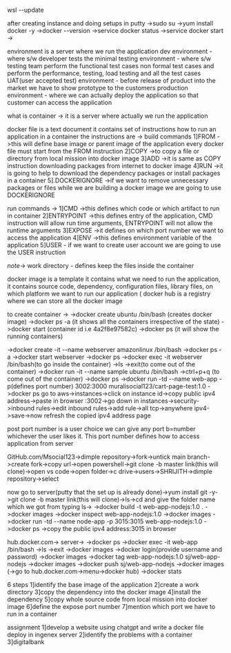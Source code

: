 wsl --update


after creating instance and doing setups in putty
->sudo su
->yum install docker -y
->docker --version
->service docker status
->service docker start
->

environment is a server where we run the application
dev environment - where s/w developer tests the minimal 
testing environment - where s/w testing team perform the functional test cases non formal test cases and perform the performance, testing, load testing and all the test cases
UAT(user accepted test) environment - before release of product into the market we have to show prototype to the customers
production environment - where we can actually deploy the application so that customer can access the application

what is container -> it is a server where actually we run the application 

docker file is a text document it contains set of instructions how to run an application in a container
the instructions are -> build commands
1]FROM ->this will define base image or parent image of the application
	 every docker file must start from the FROM instruction
2]COPY ->to copy a file or directory from local mission into docker image
3]ADD  ->it is same as COPY instruction 
	 downloading packages from internet to docker image
4]RUN  ->it is going to help to download the dependency packages or install packages in a container
5].DOCKERIGNORE ->if we want to remove unnecessary packages or files while we are building a docker image we are going to use DOCKERIGNORE

run commands ->
1]CMD ->this defines which code or which artifact to run in container
2]ENTRYPOINT ->this defines entry of the application, CMD instruction will allow run time arguments, ENTRYPOINT will not allow the runtime arguments
3]EXPOSE ->it defines on which port number we want to access the application
4]ENV ->this defines environment variable of the application 
5]USER - if we want to create user account we are going to use the USER instruction

*note*->
work directory - defines keep the files inside the container


docker image is a template it contains what we need to run the application, it contains source code, dependency, configuration files, library files, on which platform we want to run our application (
docker hub is a registry where we can store all the docker image


to create container ->
->docker create ubuntu /bin/bash (creates docker image)
->docker ps -a (it shows all the containers irrespective of the state)
->docker start (container id i.e 4a2f8e97582c)
->docker ps (it will show the running containers)

->docker create -it --name webserver amazonlinux /bin/bash
->docker ps -a
->docker start webserver
->docker ps
->docker exec -it webserver /bin/bash(to go inside the container)
->ls
->exit(to come out of the container)
->docker run -it --name sample ubuntu /bin/bash
->ctrl+p+q (to come out of the container)
->docker ps
->docker run -td --name web-app -p(defines port number) 3002:3000 muralisocial123/cart-page-test:1.0
->docker ps
go to aws->instances->click on instance id->copy public ipv4 address->paste in browser :3002->go down in instances->security->inbound rules->edit inbound rules->add rule->all tcp->anywhere ipv4->save->now refresh the copied ipv4 address page


post port number is a user choice we can give any port b=number whichever the user likes it. This port number defines how to access application from server 



GitHub.com/Msocial123->dimple repository->fork->untick main branch->create fork->copy url->open powershell->git clone -b master link(this will clone)->open vs code->open folder->c drive->users->SHRIJITH->dimple repository->select


now go to server(putty that the set up is already done)->yum install git -y->git clone -b master link(this will clone)->ls->cd and give the folder name which we got from typing ls->
->docker build -t web-app-nodejs:1.0 .
->docker images
->docker inspect web-app-nodejs:1.0
->docker images
->docker run -td --name node-app -p 3015:3015 web-app-nodejs:1.0
->docker ps
->copy the public ipv4 address:3015 in browser 


hub.docker.com->
server->
->docker ps
->docker exec -it web-app /bin/bash
->ls
->exit
->docker images
->docker login(provide username and password)
->docker images
->docker tag web-app-nodejs:1.0 sj/web-app-nodejs
->docker images
->docker push sj/web-app-nodejs
->docker images
(->go to hub.docker.com->menu->docker hub)
->docker stats



6 steps
1]identify the base image of the application
2]create a work directory
3]copy the dependency into the docker image
4]install the dependency
5]copy whole source code from local mission into docker image
6]define the expose port number
7]mention which port we have to run in a container


assignment
1]develop a website using chatgpt and write a docker file deploy in ingenex server
2]identify the problems with a container
3]digitalbank

